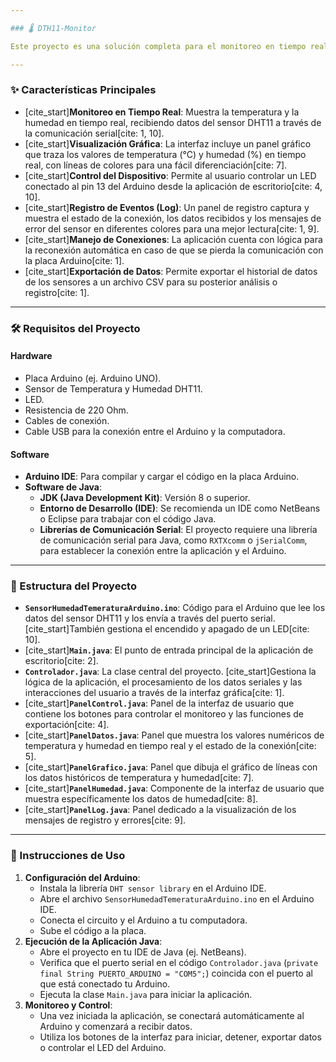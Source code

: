 ```yaml
---

### 🌡️ DTH11-Monitor

Este proyecto es una solución completa para el monitoreo en tiempo real de temperatura y humedad ambiental. Utiliza un sensor DHT11 conectado a una placa Arduino para la recolección de datos, y una aplicación de escritorio desarrollada en Java para la visualización, registro y análisis de la información. La aplicación de escritorio, construida con la biblioteca Swing, ofrece una interfaz de usuario intuitiva para interactuar con el dispositivo.

---
```


### ✨ Características Principales

* [cite_start]**Monitoreo en Tiempo Real**: Muestra la temperatura y la humedad en tiempo real, recibiendo datos del sensor DHT11 a través de la comunicación serial[cite: 1, 10].
* [cite_start]**Visualización Gráfica**: La interfaz incluye un panel gráfico que traza los valores de temperatura (°C) y humedad (%) en tiempo real, con líneas de colores para una fácil diferenciación[cite: 7].
* [cite_start]**Control del Dispositivo**: Permite al usuario controlar un LED conectado al pin 13 del Arduino desde la aplicación de escritorio[cite: 4, 10].
* [cite_start]**Registro de Eventos (Log)**: Un panel de registro captura y muestra el estado de la conexión, los datos recibidos y los mensajes de error del sensor en diferentes colores para una mejor lectura[cite: 1, 9].
* [cite_start]**Manejo de Conexiones**: La aplicación cuenta con lógica para la reconexión automática en caso de que se pierda la comunicación con la placa Arduino[cite: 1].
* [cite_start]**Exportación de Datos**: Permite exportar el historial de datos de los sensores a un archivo CSV para su posterior análisis o registro[cite: 1].

---

### 🛠️ Requisitos del Proyecto

#### Hardware

* Placa Arduino (ej. Arduino UNO).
* Sensor de Temperatura y Humedad DHT11.
* LED.
* Resistencia de 220 Ohm.
* Cables de conexión.
* Cable USB para la conexión entre el Arduino y la computadora.

#### Software

* **Arduino IDE**: Para compilar y cargar el código en la placa Arduino.
* **Software de Java**:
    * **JDK (Java Development Kit)**: Versión 8 o superior.
    * **Entorno de Desarrollo (IDE)**: Se recomienda un IDE como NetBeans o Eclipse para trabajar con el código Java.
    * **Librerías de Comunicación Serial**: El proyecto requiere una librería de comunicación serial para Java, como `RXTXcomm` o `jSerialComm`, para establecer la conexión entre la aplicación y el Arduino.

---

### 📂 Estructura del Proyecto

* **`SensorHumedadTemeraturaArduino.ino`**: Código para el Arduino que lee los datos del sensor DHT11 y los envía a través del puerto serial. [cite_start]También gestiona el encendido y apagado de un LED[cite: 10].
* [cite_start]**`Main.java`**: El punto de entrada principal de la aplicación de escritorio[cite: 2].
* **`Controlador.java`**: La clase central del proyecto. [cite_start]Gestiona la lógica de la aplicación, el procesamiento de los datos seriales y las interacciones del usuario a través de la interfaz gráfica[cite: 1].
* [cite_start]**`PanelControl.java`**: Panel de la interfaz de usuario que contiene los botones para controlar el monitoreo y las funciones de exportación[cite: 4].
* [cite_start]**`PanelDatos.java`**: Panel que muestra los valores numéricos de temperatura y humedad en tiempo real y el estado de la conexión[cite: 5].
* [cite_start]**`PanelGrafico.java`**: Panel que dibuja el gráfico de líneas con los datos históricos de temperatura y humedad[cite: 7].
* [cite_start]**`PanelHumedad.java`**: Componente de la interfaz de usuario que muestra específicamente los datos de humedad[cite: 8].
* [cite_start]**`PanelLog.java`**: Panel dedicado a la visualización de los mensajes de registro y errores[cite: 9].

---

### 🚀 Instrucciones de Uso

1.  **Configuración del Arduino**:
    * Instala la librería `DHT sensor library` en el Arduino IDE.
    * Abre el archivo `SensorHumedadTemeraturaArduino.ino` en el Arduino IDE.
    * Conecta el circuito y el Arduino a tu computadora.
    * Sube el código a la placa.
2.  **Ejecución de la Aplicación Java**:
    * Abre el proyecto en tu IDE de Java (ej. NetBeans).
    * Verifica que el puerto serial en el código `Controlador.java` (`private final String PUERTO_ARDUINO = "COM5";`) coincida con el puerto al que está conectado tu Arduino.
    * Ejecuta la clase `Main.java` para iniciar la aplicación.
3.  **Monitoreo y Control**:
    * Una vez iniciada la aplicación, se conectará automáticamente al Arduino y comenzará a recibir datos.
    * Utiliza los botones de la interfaz para iniciar, detener, exportar datos o controlar el LED del Arduino.
